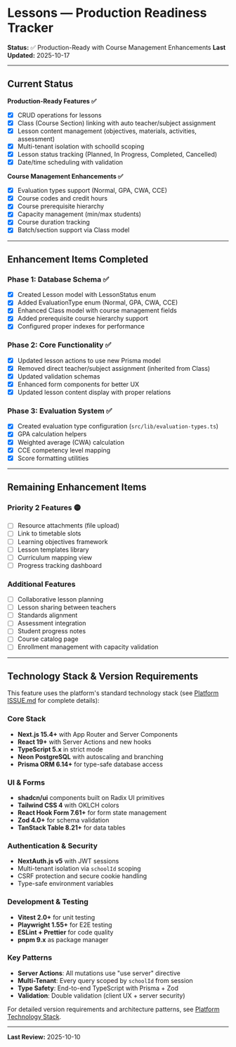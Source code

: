 # Lessons — Production Readiness Tracker

**Status:** ✅ Production-Ready with Course Management Enhancements
**Last Updated:** 2025-10-17

---

## Current Status

**Production-Ready Features ✅**
- [x] CRUD operations for lessons
- [x] Class (Course Section) linking with auto teacher/subject assignment
- [x] Lesson content management (objectives, materials, activities, assessment)
- [x] Multi-tenant isolation with schoolId scoping
- [x] Lesson status tracking (Planned, In Progress, Completed, Cancelled)
- [x] Date/time scheduling with validation

**Course Management Enhancements ✅**
- [x] Evaluation types support (Normal, GPA, CWA, CCE)
- [x] Course codes and credit hours
- [x] Course prerequisite hierarchy
- [x] Capacity management (min/max students)
- [x] Course duration tracking
- [x] Batch/section support via Class model

---

## Enhancement Items Completed

### Phase 1: Database Schema ✅
- [x] Created Lesson model with LessonStatus enum
- [x] Added EvaluationType enum (Normal, GPA, CWA, CCE)
- [x] Enhanced Class model with course management fields
- [x] Added prerequisite course hierarchy support
- [x] Configured proper indexes for performance

### Phase 2: Core Functionality ✅
- [x] Updated lesson actions to use new Prisma model
- [x] Removed direct teacher/subject assignment (inherited from Class)
- [x] Updated validation schemas
- [x] Enhanced form components for better UX
- [x] Updated lesson content display with proper relations

### Phase 3: Evaluation System ✅
- [x] Created evaluation type configuration (`src/lib/evaluation-types.ts`)
- [x] GPA calculation helpers
- [x] Weighted average (CWA) calculation
- [x] CCE competency level mapping
- [x] Score formatting utilities

---

## Remaining Enhancement Items

### Priority 2 Features 🟡
- [ ] Resource attachments (file upload)
- [ ] Link to timetable slots
- [ ] Learning objectives framework
- [ ] Lesson templates library
- [ ] Curriculum mapping view
- [ ] Progress tracking dashboard

### Additional Features
- [ ] Collaborative lesson planning
- [ ] Lesson sharing between teachers
- [ ] Standards alignment
- [ ] Assessment integration
- [ ] Student progress notes
- [ ] Course catalog page
- [ ] Enrollment management with capacity validation

---

## Technology Stack & Version Requirements

This feature uses the platform's standard technology stack (see [Platform ISSUE.md](../ISSUE.md#technology-stack--version-requirements) for complete details):

### Core Stack
- **Next.js 15.4+** with App Router and Server Components
- **React 19+** with Server Actions and new hooks
- **TypeScript 5.x** in strict mode
- **Neon PostgreSQL** with autoscaling and branching
- **Prisma ORM 6.14+** for type-safe database access

### UI & Forms
- **shadcn/ui** components built on Radix UI primitives
- **Tailwind CSS 4** with OKLCH colors
- **React Hook Form 7.61+** for form state management
- **Zod 4.0+** for schema validation
- **TanStack Table 8.21+** for data tables

### Authentication & Security
- **NextAuth.js v5** with JWT sessions
- Multi-tenant isolation via `schoolId` scoping
- CSRF protection and secure cookie handling
- Type-safe environment variables

### Development & Testing
- **Vitest 2.0+** for unit testing
- **Playwright 1.55+** for E2E testing
- **ESLint + Prettier** for code quality
- **pnpm 9.x** as package manager

### Key Patterns
- **Server Actions**: All mutations use "use server" directive
- **Multi-Tenant**: Every query scoped by `schoolId` from session
- **Type Safety**: End-to-end TypeScript with Prisma + Zod
- **Validation**: Double validation (client UX + server security)

For detailed version requirements and architecture patterns, see [Platform Technology Stack](../ISSUE.md#technology-stack--version-requirements).

---

**Last Review:** 2025-10-10
